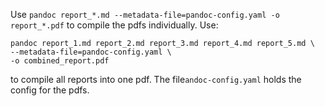Use `pandoc report_*.md --metadata-file=pandoc-config.yaml -o report_*.pdf` to compile the pdfs individually.
Use:
``` 
pandoc report_1.md report_2.md report_3.md report_4.md report_5.md \
--metadata-file=pandoc-config.yaml \
-o combined_report.pdf
```
to compile all reports into one pdf.
The file`andoc-config.yaml` holds the config for the pdfs.